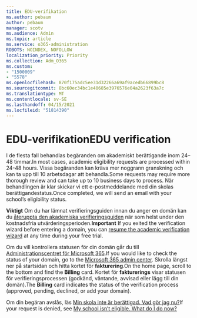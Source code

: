 ```yaml
---
title: EDU-verifikation
ms.author: pebaum
author: pebaum
manager: scotv
ms.audience: Admin
ms.topic: article
ms.service: o365-administration
ROBOTS: NOINDEX, NOFOLLOW
localization_priority: Priority
ms.collection: Adm_O365
ms.custom:
- "1500009"
- "5578"
ms.openlocfilehash: 870f175adc5ee31d32266a69af9acedb66899bc8
ms.sourcegitcommit: 8bc60ec34bc1e40685e3976576e04a2623f63a7c
ms.translationtype: MT
ms.contentlocale: sv-SE
ms.lasthandoff: 04/15/2021
ms.locfileid: "51814390"
---
```

# <a name="edu-verification"></a><span data-ttu-id="e4497-102">EDU-verifikation</span><span class="sxs-lookup"><span data-stu-id="e4497-102">EDU verification</span></span>

<span data-ttu-id="e4497-103">I de flesta fall behandlas begäranden om akademiskt berättigande inom 24–48 timmar.</span><span class="sxs-lookup"><span data-stu-id="e4497-103">In most cases, academic eligibility requests are processed within 24-48 hours.</span></span> <span data-ttu-id="e4497-104">Vissa begäranden kan kräva mer noggrann granskning och kan ta upp till 10 arbetsdagar att behandla.</span><span class="sxs-lookup"><span data-stu-id="e4497-104">Some requests may require more thorough review and can take up to 10 business days to process.</span></span> <span data-ttu-id="e4497-105">När behandlingen är klar skickar vi ett e-postmeddelande med din skolas berättigandestatus.</span><span class="sxs-lookup"><span data-stu-id="e4497-105">Once completed, we will send an email with your school’s eligibility status.</span></span>

<span data-ttu-id="e4497-106">**Viktigt** Om du har lämnat verifieringsguiden innan du anger en domän kan du [återuppta den akademiska verifieringsguiden](https://go.microsoft.com/fwlink/p/?linkid=2135255) när som helst under den kostnadsfria utvärderingsperioden.</span><span class="sxs-lookup"><span data-stu-id="e4497-106">**Important** If you exited the verification wizard before entering a domain, you can [resume the academic verification wizard](https://go.microsoft.com/fwlink/p/?linkid=2135255) at any time during your free trial.</span></span>

<span data-ttu-id="e4497-107">Om du vill kontrollera statusen för din domän går du till [Administrationscentret för Microsoft 365](https://go.microsoft.com/fwlink/p/?linkid=2024339).</span><span class="sxs-lookup"><span data-stu-id="e4497-107">If you would like to check the status of your domain, go to the [Microsoft 365 admin center](https://go.microsoft.com/fwlink/p/?linkid=2024339).</span></span> <span data-ttu-id="e4497-108">Skrolla längst ner på startsidan och hitta kortet för **fakturering**.</span><span class="sxs-lookup"><span data-stu-id="e4497-108">On the home page, scroll to the bottom and find the **Billing** card.</span></span> <span data-ttu-id="e4497-109">Kortet för **fakturerings** visar statusen för verifieringsprocessen (godkänd, väntande, avvisad eller lägg till din domän).</span><span class="sxs-lookup"><span data-stu-id="e4497-109">The **Billing** card indicates the status of the verification process (approved, pending, declined, or add your domain).</span></span>

<span data-ttu-id="e4497-110">Om din begäran avslås, läs [Min skola inte är berättigad. Vad gör jag nu?](https://docs.microsoft.com/microsoft-365/commerce/subscriptions/verify-academic-eligibility#my-school-isnt-eligible-what-do-i-do-now)</span><span class="sxs-lookup"><span data-stu-id="e4497-110">If your request is denied, see [My school isn’t eligible. What do I do now?](https://docs.microsoft.com/microsoft-365/commerce/subscriptions/verify-academic-eligibility#my-school-isnt-eligible-what-do-i-do-now)</span></span>